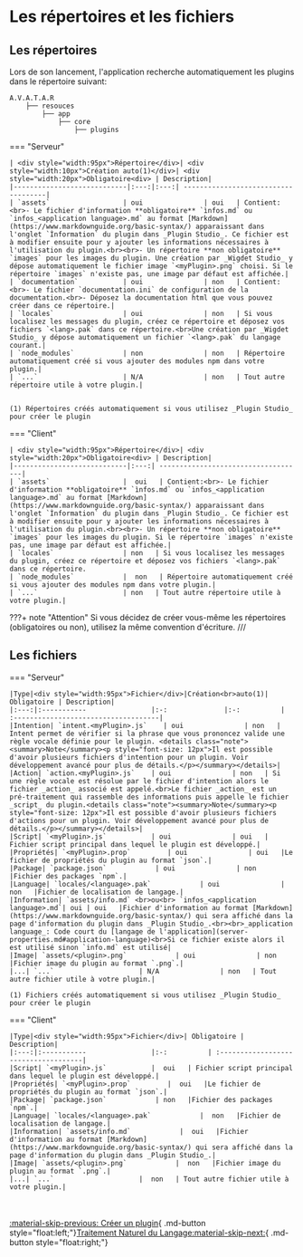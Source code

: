 # Les répertoires et les fichiers

## Les répertoires

Lors de son lancement, l'application recherche automatiquement les plugins dans le répertoire suivant:

``` hl_lines="5"
A.V.A.T.A.R
    ├── resouces
        ├── app
            ├── core
                ├── plugins
```

=== "Serveur"

    | <div style="width:95px">Répertoire</div>| <div style="width:10px">Création auto(1)</div>| <div style="width:20px">Obligatoire<div> | Description|
    |----------------------------|:---:|:---:| ------------------------------------|
    | `assets`                  | oui               | oui   | Contient:<br>- Le fichier d'information **obligatoire** `ìnfos.md` ou `infos_<application language>.md` au format [Markdown](https://www.markdownguide.org/basic-syntax/) apparaissant dans l'onglet `Ìnformation` du plugin dans _Plugin Studio_. Ce fichier est à modifier ensuite pour y ajouter les informations nécessaires à l'utilisation du plugin.<br><br>- Un répertoire **non obligatoire** `images` pour les images du plugin. Une création par _Wigdet Studio_ y dépose automatiquement le fichier image `<myPlugin>.png` choisi. Si le répertoire `images` n'existe pas, une image par défaut est affichée.|
    | `documentation`           | oui               | non   | Contient:<br>- Le fichier `documentation.ini` de configuration de la documentation.<br>- Déposez la documentation html que vous pouvez créer dans ce répertoire.|
    | `locales`                 | oui               | non   | Si vous localisez les messages du plugin, créez ce répertoire et déposez vos fichiers `<lang>.pak` dans ce répertoire.<br>Une création par _Wigdet Studio_ y dépose automatiquement un fichier `<lang>.pak` du langage courant.|        
    | `node_modules`            | non               | non   | Répertoire automatiquement créé si vous ajouter des modules npm dans votre plugin.|
    | `...`                     | N/A               | non   | Tout autre répertoire utile à votre plugin.|


    (1) Répertoires créés automatiquement si vous utilisez _Plugin Studio_ pour créer le plugin

=== "Client"

    | <div style="width:95px">Répertoire</div>| <div style="width:20px">Obligatoire<div> | Description|
    |----------------------------|:---:| ------------------------------------|
    | `assets`                  |  oui   | Contient:<br>- Le fichier d'information **obligatoire** `ìnfos.md` ou `infos_<application language>.md` au format [Markdown](https://www.markdownguide.org/basic-syntax/) apparaissant dans l'onglet `Ìnformation` du plugin dans _Plugin Studio_. Ce fichier est à modifier ensuite pour y ajouter les informations nécessaires à l'utilisation du plugin.<br><br>- Un répertoire **non obligatoire** `images` pour les images du plugin. Si le répertoire `images` n'existe pas, une image par défaut est affichée.|
    | `locales`                 | non   | Si vous localisez les messages du plugin, créez ce répertoire et déposez vos fichiers `<lang>.pak` dans ce répertoire.
    | `node_modules`            |  non   | Répertoire automatiquement créé si vous ajouter des modules npm dans votre plugin.|
    | `...`                     | non   | Tout autre répertoire utile à votre plugin.|



???+ note "Attention"
    Si vous décidez de créer vous-même les répertoires (obligatoires ou non), utilisez la même convention d'écriture.
///


## Les fichiers

=== "Serveur"

    |Type|<div style="width:95px">Fichier</div>|Création<br>auto(1)| Obligatoire | Description|
    |:---:|:-----------                |:-:              |:-:          | :------------------------------------|
    |Intention| `intent.<myPlugin>.js`    | oui               | non   | Intent permet de vérifier si la phrase que vous prononcez valide une règle vocale définie pour le plugin. <details class="note"><summary>Note</summary><p style="font-size: 12px">Il est possible d'avoir plusieurs fichiers d'intention pour un plugin. Voir développement avancé pour plus de détails.</p></summary></details>|
    |Action| `action.<myPlugin>.js`    | oui               | non   | Si une règle vocale est résolue par le fichier d'intention alors le fichier _action_ associé est appelé.<br>Le fichier _action_ est un pré-traitement qui rassemble des informations puis appelle le fichier _script_ du plugin.<details class="note"><summary>Note</summary><p style="font-size: 12px">Il est possible d'avoir plusieurs fichiers d'actions pour un plugin. Voir développement avancé pour plus de détails.</p></summary></details>|        
    |Script| `<myPlugin>.js`           | oui               | oui   | Fichier script principal dans lequel le plugin est développé.|
    |Propriétés| `<myPlugin>.prop`         | oui               | oui   |Le fichier de propriétés du plugin au format `json`.|
    |Package| `package.json`            | oui               | non   |Fichier des packages `npm`.|
    |Language| `locales/<language>.pak`            | oui               | non   |Fichier de localisation de langage.|
    |Information| `assets/info.md` <br>ou<br> `infos_<application language>.md`| oui | oui   |Fichier d'information au format [Markdown](https://www.markdownguide.org/basic-syntax/) qui sera affiché dans la page d'information du plugin dans _Plugin Studio_.<br><br>_application language_: Code court du [langage de l'application](server-properties.md#application-language)<br>Si ce fichier existe alors il est utilisé sinon `info.md` est utilisé|
    |Image| `assets/<plugin>.png`            | oui               | non   |Fichier image du plugin au format `.png`.|
    |...| `...`                     | N/A               | non   | Tout autre fichier utile à votre plugin.|

    (1) Fichiers créés automatiquement si vous utilisez _Plugin Studio_ pour créer le plugin

=== "Client"

    |Type|<div style="width:95px">Fichier</div>| Obligatoire | Description|
    |:---:|:-----------                |:-:          | :------------------------------------|    
    |Script| `<myPlugin>.js`           |  oui   | Fichier script principal dans lequel le plugin est développé.|
    |Propriétés| `<myPlugin>.prop`         |  oui   |Le fichier de propriétés du plugin au format `json`.|
    |Package| `package.json`            | non   |Fichier des packages `npm`.|
    |Language| `locales/<language>.pak`            |  non   |Fichier de localisation de langage.|
    |Information| `assets/info.md`            |  oui   |Fichier d'information au format [Markdown](https://www.markdownguide.org/basic-syntax/) qui sera affiché dans la page d'information du plugin dans _Plugin Studio_.|
    |Image| `assets/<plugin>.png`            |  non   |Fichier image du plugin au format `.png`.|
    |...| `...`                     |  non   | Tout autre fichier utile à votre plugin.|


<br><br>
[:material-skip-previous: Créer un plugin](tutorial-plugin-studio.md){ .md-button style="float:left;"}[Traitement Naturel du Langage:material-skip-next:](tutorial-nlp.md){ .md-button style="float:right;"}   
<br><br>